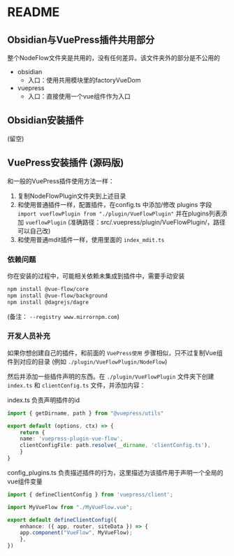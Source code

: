 # README

## Obsidian与VuePress插件共用部分

整个NodeFlow文件夹是共用的，没有任何差异。该文件夹外的部分是不公用的

- obsidian
  - 入口：使用共用模块里的factoryVueDom
- vuepress
  - 入口：直接使用一个vue组件作为入口

## Obsidian安装插件

(留空)

## VuePress安装插件 (源码版)

和一般的VuePress插件使用方法一样：

1. 复制NodeFlowPlugin文件夹到上述目录
2. 和使用普通插件一样，配置插件，在config.ts 中添加/修改 plugins 字段
    `import vueflowPlugin from "./plugin/VueFlowPlugin"` 并在plugins列表添加 `vueflowPlugin`
    (准确路径：src/.vuepress/plugin/VueFlowPlugin/，路径可以自己改)
3. 和使用普通mdit插件一样，使用里面的 `index_mdit.ts`

### 依赖问题

你在安装的过程中，可能相关依赖未集成到插件中，需要手动安装

```bash
npm install @vue-flow/core
npm install @vue-flow/background
npm install @dagrejs/dagre
```

(备注： `--registry www.mirrornpm.com`)

### 开发人员补充

如果你想创建自己的插件，和前面的 `VuePress使用` 步骤相似，只不过复制Vue组件到对应的目录 (例如 `./plugin/VueFlowPlugin/NodeFlow`)

然后并添加一些插件声明的东西。在 `./plugin/VueFlowPlugin` 文件夹下创建 `index.ts` 和 `clientConfig.ts` 文件，并添加内容：

index.ts 负责声明插件的id

```ts
import { getDirname, path } from "@vuepress/utils"

export default (options, ctx) => {
    return {
    name: 'vuepress-plugin-vue-flow',
    clientConfigFile: path.resolve(__dirname, 'clientConfig.ts'),
    }
}
```

config_plugins.ts 负责描述插件的行为，这里描述为该插件用于声明一个全局的vue组件变量

```ts
import { defineClientConfig } from 'vuepress/client';

import MyVueFlow from "./MyVueFlow.vue";

export default defineClientConfig({
    enhance: ({ app, router, siteData }) => {
    app.component("VueFlow", MyVueFlow);
    },
})
```
